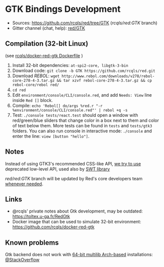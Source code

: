 # GTK Bindings Development

* Sources: https://github.com/rcqls/red/tree/GTK (_rcqls/red:GTK_ branch)
* Gitter channel (chat, help): [red/GTK](https://gitter.im/red/GTK)

## Compilation (32-bit Linux)

(see [rcqls/docker-red-gtk Dockerfile](https://github.com/rcqls/docker-red-gtk/blob/master/Dockerfile) )

1. Install 32-bit dependencies: `at-spi2-core, libgtk-3-bin`
1. Download code: `git clone -b GTK https://github.com/rcqls/red.git`
1. Download *REBOL*: `wget http://www.rebol.com/downloads/v278/rebol-core-278-4-3.tar.gz && tar xzvf rebol-core-278-4-3.tar.gz && cp rebol-core/rebol red/`
1. `cd red`
1. Edit `environment/console/CLI/console.red`, and add `Needs: View` line inside `Red []` block.
1. Compile: `echo 'Rebol[] do/args %red.r "-r %environment/console/CLI/console.red"' | rebol +q -s`
1. Test: `./console tests/react.test` should open a window with red/green/blue sliders that change color in a box next to them and color of text below them. More tests can be found in `tests` and `tests/gtk3` folders. You can also run console in interactive mode: `./console` and enter the line: `view [button "hello"]`.

## Notes

Instead of using GTK3's recommended CSS-like API, [we try to use](https://gitter.im/red/GTK?at=5c32ba4c26d86e4d5638d894) deprecated low-level API, used also by [SWT library](https://www.eclipse.org/swt/)

*red/red:GTK* branch will be updated by Red's core developers team [whenever needed](https://gitter.im/red/GTK?at=5c3463bc1d1c2c3f9cdd2d41).

## Links

* @rcqls' private notes about Gtk development, may be outdated: https://toltex.u-ga.fr/RedGtk
* Docker image that can be used to simulate 32-bit environment: https://github.com/rcqls/docker-red-gtk

## Known problems

Gtk backend does not work with [64-bit multilib Arch-based](https://wiki.archlinux.org/index.php/Official_repositories#multilib) installations: [@StackOverflow](https://stackoverflow.com/questions/54109186/segmentation-fault-with-gtk-console-on-64-bit-system)